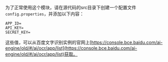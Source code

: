 
为了正常使用这个模块，请在源代码的src目录下创建一个配置文件 `config.properties`，并添加以下内容：

```properties
APP_ID=
API_KEY=
SECRET_KEY=

```
这些值，可以从百度文字识别实例的官网上[https://console.bce.baidu.com/ai-engine/old/#/ai/ocr/app/list](https://console.bce.baidu.com/ai-engine/old/#/ai/ocr/app/list)获取。
